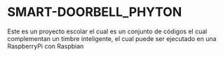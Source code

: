 # SMART-DOORBELL_PHYTON
Este es un proyecto escolar el cual es un conjunto de códigos el cual complementan un timbre inteligente, el cual puede ser ejecutado en una RaspberryPi con Raspbian

